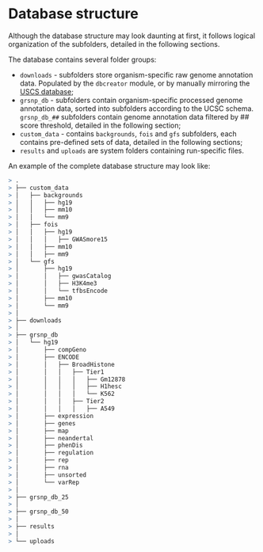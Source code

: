 


Database structure
========================================================

Although the database structure may look daunting at first, it follows logical organization of the subfolders, detailed in the following sections.

The database contains several folder groups:
- `downloads` - subfolders store organism-specific raw genome annotation data. Populated by the `dbcreator` module, or by manually mirroring the [USCS database](http://hgdownload.cse.ucsc.edu/goldenPath/hg19/database/);
- `grsnp_db` - subfolders contain organism-specific processed genome annotation data, sorted into subfolders according to the UCSC schema. `grsnp_db_##` subfolders contain genome annotation data filtered by ## score threshold, detailed in the following section;
- `custom_data` - contains `backgrounds`, `fois` and `gfs` subfolders, each contains pre-defined sets of data, detailed in the following sections;
- `results` and `uploads` are system folders containing run-specific files.

An example of the complete database structure may look like:


```r
> .
> ├── custom_data
> │   ├── backgrounds
> │   │   ├── hg19
> │   │   ├── mm10
> │   │   └── mm9
> │   ├── fois
> │   │   ├── hg19
> │   │   │   ├── GWASmore15
> │   │   ├── mm10
> │   │   ├── mm9
> │   └── gfs
> │       ├── hg19
> │       │   ├── gwasCatalog
> │       │   ├── H3K4me3
> │       │   └── tfbsEncode
> │       ├── mm10
> │       └── mm9
> │   
> ├── downloads
> │   
> ├── grsnp_db
> │   └── hg19
> │       ├── compGeno
> │       ├── ENCODE
> │       │   ├── BroadHistone
> │       │   │   ├── Tier1
> │       │   │   │   ├── Gm12878
> │       │   │   │   ├── H1hesc
> │       │   │   │   └── K562
> │       │   │   ├── Tier2
> │       │   │   │   ├── A549
> │       ├── expression
> │       ├── genes
> │       ├── map
> │       ├── neandertal
> │       ├── phenDis
> │       ├── regulation
> │       ├── rep
> │       ├── rna
> │       ├── unsorted
> │       └── varRep
> │   
> ├── grsnp_db_25
> │   
> ├── grsnp_db_50
> │   
> ├── results
> │   
> └── uploads
```


